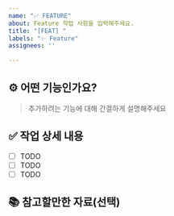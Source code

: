 ```yaml
---
name: "✅ FEATURE"
about: Feature 작업 사항을 입력해주세요.
title: "[FEAT] "
labels: "✨ Feature"
assignees: ''

---
```


## ⚙️ 어떤 기능인가요?

> 추가하려는 기능에 대해 간결하게 설명해주세요

## ✅ 작업 상세 내용

- [ ] TODO
- [ ] TODO
- [ ] TODO

## 📚 참고할만한 자료(선택)
